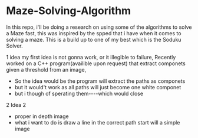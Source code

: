 # Maze-Solving-Algorithm
In this repo, i'll be doing a research on using some of the algorithms to solve a Maze fast, this was inspired by the spped that i have when it comes to solving a maze.
This is a build up to one of my best which is the Soduku Solver.


1 idea
my first idea is not gonna work, or it illegible to failure, Recently worked on a C++ program(availible upon request) that extract componets given a threshold from an image, 
- So the idea would be the program will extract the paths as componets
- but it would't work as all paths will just become one white componet
- but i though of sperating them----which would close 

2 Idea 2
- proper in depth image 
- what i want to do is draw a line in the correct path
start will a simple image
